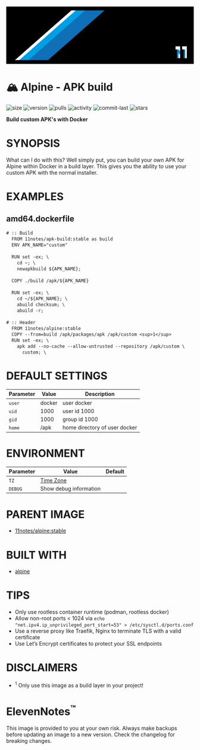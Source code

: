 ![Banner](https://github.com/11notes/defaults/blob/main/static/img/banner.png?raw=true)

# 🏔️ Alpine - APK build
![size](https://img.shields.io/docker/image-size/11notes/apk-build/latest?color=0eb305) ![version](https://img.shields.io/docker/v/11notes/apk-build/latest?color=eb7a09) ![pulls](https://img.shields.io/docker/pulls/11notes/apk-build?color=2b75d6) ![activity](https://img.shields.io/github/commit-activity/m/11notes/docker-apk-build?color=c91cb8) ![commit-last](https://img.shields.io/github/last-commit/11notes/docker-apk-build?color=c91cb8) ![stars](https://img.shields.io/docker/stars/11notes/apk-build?color=e6a50e)

**Build custom APK's with Docker**

# SYNOPSIS
What can I do with this? Well simply put, you can build your own APK for Alpine within Docker in a build layer. This gives you the ability to use your custom APK with the normal installer.

# EXAMPLES
## amd64.dockerfile
```shell
# :: Build
  FROM 11notes/apk-build:stable as build
  ENV APK_NAME="custom"

  RUN set -ex; \
    cd ~; \
    newapkbuild ${APK_NAME};

  COPY ./build /apk/${APK_NAME}

  RUN set -ex; \
    cd ~/${APK_NAME}; \
    abuild checksum; \
    abuild -r;

# :: Header
  FROM 11notes/alpine:stable
  COPY --from=build /apk/packages/apk /apk/custom <sup>1</sup>
  RUN set -ex; \
    apk add --no-cache --allow-untrusted --repository /apk/custom \
      custom; \
```

# DEFAULT SETTINGS
| Parameter | Value | Description |
| --- | --- | --- |
| `user` | docker | user docker |
| `uid` | 1000 | user id 1000 |
| `gid` | 1000 | group id 1000 |
| `home` | /apk | home directory of user docker |

# ENVIRONMENT
| Parameter | Value | Default |
| --- | --- | --- |
| `TZ` | [Time Zone](https://en.wikipedia.org/wiki/List_of_tz_database_time_zones) | |
| `DEBUG` | Show debug information | |

# PARENT IMAGE
* [11notes/alpine:stable](https://hub.docker.com/r/11notes/alpine)

# BUILT WITH
* [alpine](https://alpinelinux.org)

# TIPS
* Only use rootless container runtime (podman, rootless docker)
* Allow non-root ports < 1024 via `echo "net.ipv4.ip_unprivileged_port_start=53" > /etc/sysctl.d/ports.conf`
* Use a reverse proxy like Traefik, Nginx to terminate TLS with a valid certificate
* Use Let’s Encrypt certificates to protect your SSL endpoints

# DISCLAIMERS
* <sup>1</sup> Only use this image as a build layer in your project!

# ElevenNotes<sup>™️</sup>
This image is provided to you at your own risk. Always make backups before updating an image to a new version. Check the changelog for breaking changes.
    